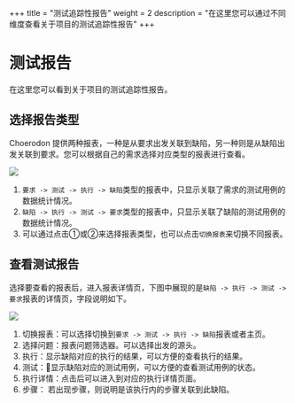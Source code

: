 +++
title = "测试追踪性报告"
weight = 2
description = "在这里您可以通过不同维度查看关于项目的测试追踪性报告"
+++

# 测试报告

在这里您可以看到关于项目的测试追踪性报告。

## 选择报告类型

Choerodon 提供两种报表，一种是从要求出发关联到缺陷，另一种则是从缺陷出发关联到要求。您可以根据自己的需求选择对应类型的报表进行查看。

![](/img/docs/user-guide/test-management/case-management/report-type.jpg)

1. `要求 -> 测试 -> 执行 -> 缺陷`类型的报表中，只显示关联了需求的测试用例的数据统计情况。
2. `缺陷 -> 执行 -> 测试 -> 要求`类型的报表中，只显示关联了缺陷的测试用例的数据统计情况。
3. 可以通过点击①或②来选择报表类型，也可以点击`切换报表`来切换不同报表。

## 查看测试报告

选择要查看的报表后，进入报表详情页，下图中展现的是`缺陷 -> 执行 -> 测试 -> 要求`报表的详情页，字段说明如下。

![](/img/docs/user-guide/test-management/case-management/bug-report.jpg)

1. 切换报表：可以选择切换到`要求 -> 测试 -> 执行 -> 缺陷`报表或者主页。
1. 选择问题：报表问题筛选器。可以选择出发的源头。
1. 执行：显示缺陷对应的执行的结果，可以方便的查看执行的结果。
1. 测试：显示缺陷对应的测试用例，可以方便的查看测试用例的状态。
1. 执行详情：点击后可以进入到对应的执行详情页面。
1. 步骤： 若出现步骤，则说明是该执行内的步骤关联到此缺陷。